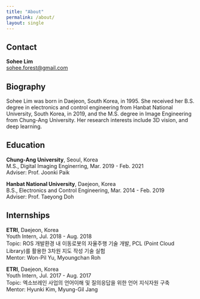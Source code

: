 ```yaml
---
title: "About"
permalink: /about/
layout: single
---
```




## Contact
**Sohee Lim**   
<sohee.forest@gmail.com>  


<!-- **Sohee Lim**, Master's Degree  
[Image Processing and Intelligent Systems Lab.](http://ipis.cau.ac.kr/)  
Graduate School of Advanced Imaging Science, Multimedia & Film, Chung-Ang University  
207-617, 84, Heukseok-ro, Dongjak-gu, Seoul, Republic of Korea  
(e-mail) <sohee@ipis.cau.ac.kr>    
<sohee.forest@gmail.com>   -->

  
  
  
## Biography

Sohee Lim was born in Daejeon, South Korea, in 1995. She received her B.S. degree in electronics and control engineering from Hanbat National University, South Korea, in 2019, and the M.S. degree in Image Engineering from Chung-Ang University. Her research interests include 3D vision, and deep learning.



  
  
  
## Education
**Chung-Ang University**, Seoul, Korea  
M.S., Digital Imaging Enginerring, Mar. 2019 - Feb. 2021  
Adviser: Prof. Joonki Paik  

**Hanbat National University**, Daejeon, Korea  
B.S., Electronics and Control Engineering, Mar. 2014 - Feb. 2019  
Adviser: Prof. Taeyong Doh


  
  
  
<!-- ## Research Experience -->
## Internships
**ETRI**, Daejeon, Korea  
Youth Intern, Jul. 2018 - Aug. 2018  
Topic: ROS 개발환경 내 이동로봇의 자율주행 기술 개발, PCL (Point Cloud Library)를 활용한 3차원 지도 작성 기술 실험  
Mentor: Won-Pil Yu, Myoungchan Roh  


**ETRI**, Daejeon, Korea  
Youth Intern, Jul. 2017 - Aug. 2017  
Topic: 엑소브레인 사업의 언어이해 및 질의응답을 위한 언어 지식자원 구축  
Mentor: Hyunki Kim, Myung-Gil Jang  
